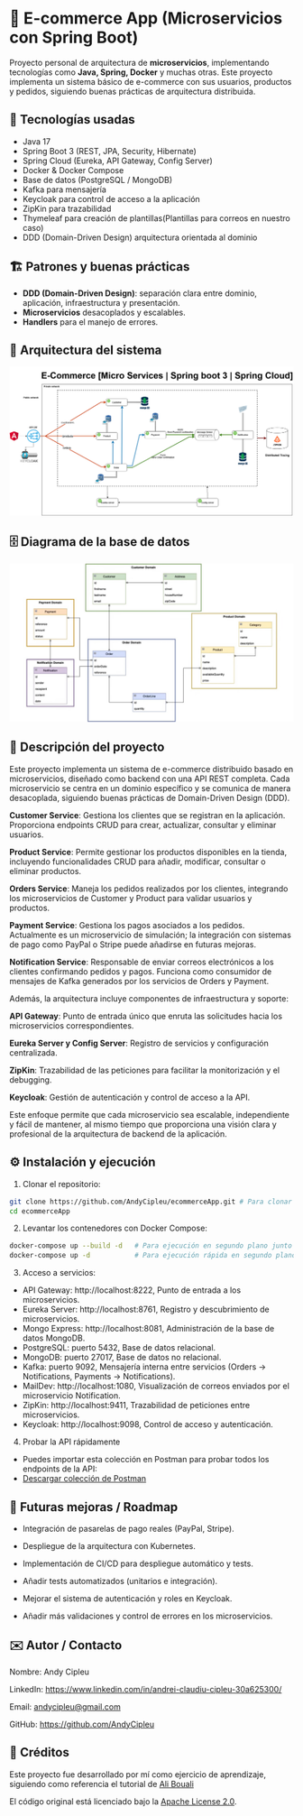 # 🛒 E-commerce App (Microservicios con Spring Boot)

Proyecto personal de arquitectura de **microservicios**, implementando tecnologías como **Java, Spring, Docker** y muchas otras.
Este proyecto implementa un sistema básico de e-commerce con sus usuarios, productos y pedidos, siguiendo buenas prácticas de arquitectura distribuida.

## 🚀 Tecnologías usadas
- Java 17
- Spring Boot 3 (REST, JPA, Security, Hibernate)
- Spring Cloud (Eureka, API Gateway, Config Server)
- Docker & Docker Compose
- Base de datos (PostgreSQL / MongoDB)
- Kafka para mensajería
- Keycloak para control de acceso a la aplicación
- ZipKin para trazabilidad
- Thymeleaf para creación de plantillas(Plantillas para correos en nuestro caso)
- DDD (Domain-Driven Design) arquitectura orientada al dominio

## 🏗️ Patrones y buenas prácticas
- **DDD (Domain-Driven Design)**: separación clara entre dominio, aplicación, infraestructura y presentación.
- **Microservicios** desacoplados y escalables.
- **Handlers** para el manejo de errores.


## 📐 Arquitectura del sistema

![Arquitectura](./docs/Diagrama-Microservices.drawio.png)


## 🗄️ Diagrama de la base de datos

![Diagrama de la base de datos](./docs/Diagrama-BBDD.jpg)

## 📖 Descripción del proyecto

Este proyecto implementa un sistema de e-commerce distribuido basado en microservicios, diseñado como backend con una API REST completa. Cada microservicio se centra en un dominio específico y se comunica de manera desacoplada, siguiendo buenas prácticas de Domain-Driven Design (DDD).

**Customer Service**: Gestiona los clientes que se registran en la aplicación. Proporciona endpoints CRUD para crear, actualizar, consultar y eliminar usuarios.

**Product Service**: Permite gestionar los productos disponibles en la tienda, incluyendo funcionalidades CRUD para añadir, modificar, consultar o eliminar productos.

**Orders Service**: Maneja los pedidos realizados por los clientes, integrando los microservicios de Customer y Product para validar usuarios y productos.

**Payment Service**: Gestiona los pagos asociados a los pedidos. Actualmente es un microservicio de simulación; la integración con sistemas de pago como PayPal o Stripe puede añadirse en futuras mejoras.

**Notification Service**: Responsable de enviar correos electrónicos a los clientes confirmando pedidos y pagos. Funciona como consumidor de mensajes de Kafka generados por los servicios de Orders y Payment.



Además, la arquitectura incluye componentes de infraestructura y soporte:

**API Gateway**: Punto de entrada único que enruta las solicitudes hacia los microservicios correspondientes.

**Eureka Server y Config Server**: Registro de servicios y configuración centralizada.

**ZipKin**: Trazabilidad de las peticiones para facilitar la monitorización y el debugging.

**Keycloak**: Gestión de autenticación y control de acceso a la API.

Este enfoque permite que cada microservicio sea escalable, independiente y fácil de mantener, al mismo tiempo que proporciona una visión clara y profesional de la arquitectura de backend de la aplicación.

## ⚙️ Instalación y ejecución

1. Clonar el repositorio:
```bash
git clone https://github.com/AndyCipleu/ecommerceApp.git # Para clonar el proyecto
cd ecommerceApp
```

2. Levantar los contenedores con Docker Compose:

```bash
docker-compose up --build -d   # Para ejecución en segundo plano junto con logs
docker-compose up -d           # Para ejecución rápida en segundo plano sin logs
```

3. Acceso a servicios:

- API Gateway: http://localhost:8222, Punto de entrada a los microservicios.
- Eureka Server: http://localhost:8761, Registro y descubrimiento de microservicios.
- Mongo Express: http://localhost:8081, Administración de la base de datos MongoDB.
- PostgreSQL: puerto 5432, Base de datos relacional.
- MongoDB: puerto 27017, Base de datos no relacional.
- Kafka: puerto 9092, Mensajería interna entre servicios (Orders → Notifications, Payments → Notifications).
- MailDev: http://localhost:1080, Visualización de correos enviados por el microservicio Notification.
- ZipKin: http://localhost:9411, Trazabilidad de peticiones entre microservicios.
- Keycloak: http://localhost:9098, Control de acceso y autenticación.


4. Probar la API rápidamente

- Puedes importar esta colección en Postman para probar todos los endpoints de la API:
- [Descargar colección de Postman](./postman/Java-Microservices-Ecommerce.postman_collection.json)


## 🔮 Futuras mejoras / Roadmap

- Integración de pasarelas de pago reales (PayPal, Stripe).

- Despliegue de la arquitectura con Kubernetes.

- Implementación de CI/CD para despliegue automático y tests.

- Añadir tests automatizados (unitarios e integración).

- Mejorar el sistema de autenticación y roles en Keycloak.

- Añadir más validaciones y control de errores en los microservicios.

## ✉️ Autor / Contacto

Nombre: Andy Cipleu

LinkedIn: https://www.linkedin.com/in/andrei-claudiu-cipleu-30a625300/

Email: andycipleu@gmail.com

GitHub: https://github.com/AndyCipleu

## 📄 Créditos

Este proyecto fue desarrollado por mí como ejercicio de aprendizaje, siguiendo como referencia el tutorial de [Ali Bouali](https://www.youtube.com/watch?v=jdeSV0GRvwI&t=6059s)

El código original está licenciado bajo la [Apache License 2.0](http://www.apache.org/licenses/LICENSE-2.0).

